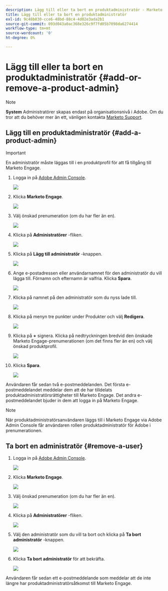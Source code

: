 ```yaml
---
description: Lägg till eller ta bort en produktadministratör - Marketo Docs - produktdokumentation
title: Lägg till eller ta bort en produktadministratör
exl-id: 9c48b830-cce6-48bd-88c4-4d02e3ada2b1
source-git-commit: 093d043a0ac368e326c9f7fd05b7098da6274414
workflow-type: tm+mt
source-wordcount: '0'
ht-degree: 0%

---
```


# Lägg till eller ta bort en produktadministratör {#add-or-remove-a-product-admin}

>[!NOTE]
>
>**System** Administratörer skapas endast på organisationsnivå i Adobe. Om du tror att du behöver mer än ett, vänligen kontakta [Marketo Support](https://nation.marketo.com/t5/support/ct-p/Support).

## Lägg till en produktadministratör {#add-a-product-admin}

>[!IMPORTANT]
>
>En administratör måste läggas till i en produktprofil för att få tillgång till Marketo Engage.

1. Logga in på [Adobe Admin Console](https://adminconsole.adobe.com/).

   ![](assets/add-or-remove-a-product-admin-1.png)

1. Klicka **Marketo Engage**.

   ![](assets/add-or-remove-a-product-admin-2.png)

1. Välj önskad prenumeration (om du har fler än en).

   ![](assets/add-or-remove-a-product-admin-3.png)

1. Klicka på **Administratörer** -fliken.

   ![](assets/add-or-remove-a-product-admin-4.png)

1. Klicka på **Lägg till administratör** -knappen.

   ![](assets/add-or-remove-a-product-admin-5.png)

1. Ange e-postadressen eller användarnamnet för den administratör du vill lägga till. Förnamn och efternamn är valfria. Klicka **Spara**.

   ![](assets/add-or-remove-a-product-admin-6.png)

1. Klicka på namnet på den administratör som du nyss lade till.

   ![](assets/add-or-remove-a-product-admin-7.png)

1. Klicka på menyn tre punkter under Produkter och välj **Redigera**.

   ![](assets/add-or-remove-a-product-admin-8.png)

1. Klicka på **+** signera. Klicka på nedtryckningen bredvid den önskade Marketo Engage-prenumerationen (om det finns fler än en) och välj önskad produktprofil.

   ![](assets/add-or-remove-a-product-admin-9.png)

1. Klicka **Spara**.

   ![](assets/add-or-remove-a-product-admin-10.png)

Användaren får sedan två e-postmeddelanden. Det första e-postmeddelandet meddelar dem att de har tilldelats produktadministratörsrättigheter till Marketo Engage. Det andra e-postmeddelandet bjuder in dem att logga in på Marketo Engage.

>[!NOTE]
>
>När produktadministratörsanvändaren läggs till i Marketo Engage via Adobe Admin Console får användaren rollen produktadministratör för Adobe i prenumerationen.

## Ta bort en administratör {#remove-a-user}

1. Logga in på [Adobe Admin Console](https://adminconsole.adobe.com/).

   ![](assets/add-or-remove-a-product-admin-11.png)

1. Klicka **Marketo Engage**.

   ![](assets/add-or-remove-a-product-admin-12.png)

1. Välj önskad prenumeration (om du har fler än en).

   ![](assets/add-or-remove-a-product-admin-13.png)

1. Klicka på **Administratörer** -fliken.

   ![](assets/add-or-remove-a-product-admin-14.png)

1. Välj den administratör som du vill ta bort och klicka på **Ta bort administratör** -knappen.

   ![](assets/add-or-remove-a-product-admin-15.png)

1. Klicka **Ta bort administratör** för att bekräfta.

   ![](assets/add-or-remove-a-product-admin-16.png)

Användaren får sedan ett e-postmeddelande som meddelar att de inte längre har produktadministratörsåtkomst till Marketo Engage.
